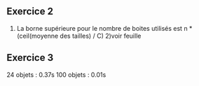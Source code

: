 ## Exercice 2
1) La borne supérieure pour le nombre de boites utilisés est n * (ceil(moyenne des tailles) / C)
2)voir feuille

## Exercice 3
24 objets : 0.37s
100 objets : 0.01s